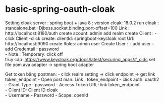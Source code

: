 # basic-spring-oauth-cloak
Setting cloak server : spring boot + java 8 : version cloak: 18.0.2
run cloak : standalone.bat -Djboss.socket.binding.port-offset=100
Link : http://localhost:8180/auth
create acount: admin
add realm 
create Client :  - click Client
                 -click create: clientId: springboot-keycloak
                                root Url: http://localhost:9090
 create Roles:  admin
                user
Create User : - add user 
              - add  Credentail : password  
              - Note :  Temporary: click off      
truy cập :https://www.keycloak.org/docs/latest/securing_apps/#_oidc     set file pom
   ava adapter -> spring boot adapter

 Get token bằng postman:
    - click realm  setting -> click  endpoint -> get link token_endpoint
    - Open post man. Link : token_endpoint
    - click auth: oauth2
             - Grant Type : password
             - Access Token URL:   link  token_endpoint      
             - Client ID: Client ID cloak    
             - Username
             - Password
             - Scope: openid
